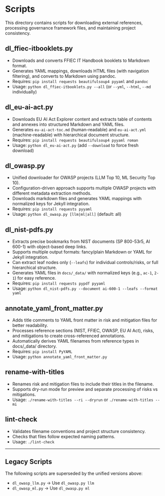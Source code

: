 # Scripts

This directory contains scripts for downloading external references, processing governance framework files, and maintaining project consistency.

## dl_ffiec-itbooklets.py
   - Downloads and converts FFIEC IT Handbook booklets to Markdown format.
   - Generates YAML mappings, downloads HTML files (with navigation filtering), and converts to Markdown using pandoc.
   - Requires: `pip install requests beautifulsoup4 pyyaml` and `pandoc`
   - Usage: `python dl_ffiec-itbooklets.py --all` (or `--yml`, `--html`, `--md` individually)

## dl_eu-ai-act.py
   - Downloads EU AI Act Explorer content and extracts table of contents and annexes into structured Markdown and YAML files.
   - Generates `eu-ai-act-toc.md` (human-readable) and `eu-ai-act.yml` (machine-readable) with hierarchical document structure.
   - Requires: `pip install requests beautifulsoup4 pyyaml roman`
   - Usage: `python dl_eu-ai-act.py` (add `--download` to force fresh download)

## dl_owasp.py
   - Unified downloader for OWASP projects (LLM Top 10, ML Security Top 10).
   - Configuration-driven approach supports multiple OWASP projects with different metadata extraction methods.
   - Downloads markdown files and generates YAML mappings with normalized keys for Jekyll integration.
   - Requires: `pip install requests pyyaml`
   - Usage: `python dl_owasp.py [llm|ml|all]` (default: all)

## dl_nist-pdfs.py
   - Extracts precise bookmarks from NIST documents (SP 800-53r5, AI 600-1) with object-based deep links.
   - Supports multiple output formats: fancy/plain Markdown or YAML for Jekyll integration.
   - Can extract leaf nodes only (`--leafs`) for individual controls/risks, or full hierarchical structure.
   - Generates YAML files in `docs/_data/` with normalized keys (e.g., `ac-1`, `2-1`) for easy reference.
   - Requires: `pip install requests pypdf pyyaml`
   - Usage: `python dl_nist-pdfs.py --document ai-600-1 --leafs --format yaml`

## annotate_yaml_front_matter.py
   - Adds title comments to YAML front matter in risk and mitigation files for better readability.
   - Processes reference sections (NIST, FFIEC, OWASP, EU AI Act), risks, and mitigations to create cross-referenced annotations.
   - Automatically derives YAML filenames from reference types in docs/_data/ directory.
   - Requires: `pip install PyYAML`
   - Usage: `python annotate_yaml_front_matter.py`

## rename-with-titles
   - Renames risk and mitigation files to include their titles in the filename.
   - Supports dry-run mode for preview and separate processing of risks vs mitigations.
   - Usage: `./rename-with-titles --ri --dryrun` or `./rename-with-titles --mi`

## lint-check
   - Validates filename conventions and project structure consistency.
   - Checks that files follow expected naming patterns.
   - Usage: `./lint-check`

---

## Legacy Scripts
The following scripts are superseded by the unified versions above:
- `dl_owasp_llm.py` → Use `dl_owasp.py llm`
- `dl_owasp_ml.py` → Use `dl_owasp.py ml`

